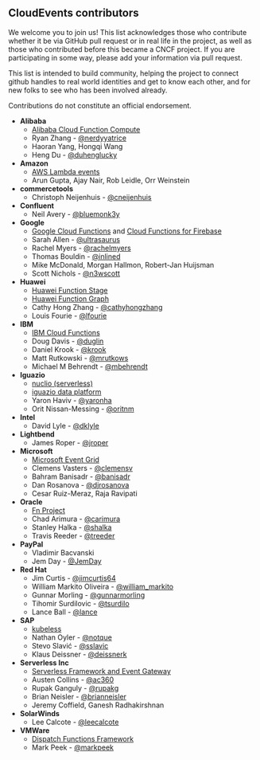 ## CloudEvents contributors

We welcome you to join us! This list acknowledges those who contribute whether
it be via GitHub pull request or in real life in the project, as well as those
who contributed before this became a CNCF project. If you are participating in
some way, please add your information via pull request.

This list is intended to build community, helping the project to connect github
handles to real world identities and get to know each other, and for new folks
to see who has been involved already.

Contributions do not constitute an official endorsement.

- **Alibaba**
  - [Alibaba Cloud Function Compute](https://www.alibabacloud.com/product/function-compute)
  - Ryan Zhang - [@nerdyyatrice](https://github.com/nerdyyatrice)
  - Haoran Yang, Hongqi Wang
  - Heng Du - [@duhenglucky](https://github.com/duhenglucky)
- **Amazon**
  - [AWS Lambda events](https://docs.aws.amazon.com/lambda/latest/dg/invoking-lambda-function.html)
  - Arun Gupta, Ajay Nair, Rob Leidle, Orr Weinstein
- **commercetools**
  - Christoph Neijenhuis - [@cneijenhuis](https://github.com/cneijenhuis)
- **Confluent**
  - Neil Avery - [@bluemonk3y](https://github.com/bluemonk3y)
- **Google**
  - [Google Cloud Functions](https://cloud.google.com/functions/) and
    [Cloud Functions for Firebase](https://firebase.google.com/docs/functions/)
  - Sarah Allen - [@ultrasaurus](https://github.com/ultrasaurus)
  - Rachel Myers - [@rachelmyers](https://github.com/rachelmyers)
  - Thomas Bouldin - [@inlined](https://github.com/inlined)
  - Mike McDonald, Morgan Hallmon, Robert-Jan Huijsman
  - Scott Nichols - [@n3wscott](https://github.com/n3wscott)
- **Huawei**
  - [Huawei Function Stage](http://www.huaweicloud.com/en-us/product/functionstage.html)
  - [Huawei Function Graph](https://www.huaweicloud.com/en-us/product/functiongraph.html)
  - Cathy Hong Zhang - [@cathyhongzhang](https://github.com/cathyhongzhang)
  - Louis Fourie - [@lfourie](https://github.com/lfourie)
- **IBM**
  - [IBM Cloud Functions](https://console.bluemix.net/openwhisk/)
  - Doug Davis - [@duglin](https://github.com/duglin)
  - Daniel Krook - [@krook](https://github.com/krook)
  - Matt Rutkowski - [@mrutkows](https://github.com/mrutkows)
  - Michael M Behrendt - [@mbehrendt](https://github.com/mbehrendt)
- **Iguazio**
  - [nuclio (serverless)](https://github.com/nuclio/nuclio)
  - [iguazio data platform](https://www.iguazio.com/)
  - Yaron Haviv - [@yaronha](https://github.com/yaronha)
  - Orit Nissan-Messing - [@oritnm](https://github.com/oritnm)
- **Intel**
  - David Lyle - [@dklyle](https://github.com/dklyle)
- **Lightbend**
  - James Roper - [@jroper](https://github.com/jroper)
- **Microsoft**
  - [Microsoft Event Grid](https://azure.microsoft.com/en-us/services/event-grid/)
  - Clemens Vasters - [@clemensv](https://github.com/clemensv)
  - Bahram Banisadr - [@banisadr](https://github.com/banisadr)
  - Dan Rosanova - [@djrosanova](https://github.com/djrosanova)
  - Cesar Ruiz-Meraz, Raja Ravipati
- **Oracle**
  - [Fn Project](https://fnproject.io/)
  - Chad Arimura - [@carimura](https://github.com/banisadr)
  - Stanley Halka - [@shalka](https://github.com/banisadr)
  - Travis Reeder - [@treeder](https://github.com/banisadr)
- **PayPal**
  - Vladimir Bacvanski
  - Jem Day - [@JemDay](https://github.com/JemDay)
- **Red Hat**
  - Jim Curtis - [@jimcurtis64](https://github.com/jimcurtis2)
  - William Markito Oliveira - [@william_markito](https://github.com/markito)
  - Gunnar Morling - [@gunnarmorling](https://github.com/gunnarmorling/)
  - Tihomir Surdilovic - [@tsurdilo](https://github.com/tsurdilo)
  - Lance Ball - [@lance](https://github.com/lance)
- **SAP**
  - [kubeless](https://kubeless.io)
  - Nathan Oyler - [@notque](https://github.com/notque)
  - Stevo Slavić - [@sslavic](https://github.com/sslavic)
  - Klaus Deissner - [@deissnerk](https://github.com/deissnerk)
- **Serverless Inc**
  - [Serverless Framework and Event Gateway](https://serverless.com/)
  - Austen Collins - [@ac360](https://github.com/ac360)
  - Rupak Ganguly - [@rupakg](https://github.com/rupakg)
  - Brian Neisler - [@brianneisler](https://github.com/brianneisler)
  - Jeremy Coffield, Ganesh Radhakirshnan
- **SolarWinds**
  - Lee Calcote - [@leecalcote](https://github.com/leecalcote)
- **VMWare**
  - [Dispatch Functions Framework](https://github.com/vmware-archive/dispatch)
  - Mark Peek - [@markpeek](https://github.com/markpeek)
